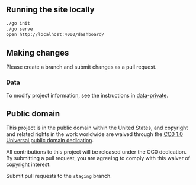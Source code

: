 ## Running the site locally

```bash
./go init
./go serve
open http://localhost:4000/dashboard/
```

## Making changes

Please create a branch and submit changes as a pull request.

### Data

To modify project information, see the instructions in [data-private](https://github.com/18F/data-private).

## Public domain

This project is in the public domain within the United States, and
copyright and related rights in the work worldwide are waived through
the [CC0 1.0 Universal public domain dedication](https://creativecommons.org/publicdomain/zero/1.0/).

All contributions to this project will be released under the CC0
dedication. By submitting a pull request, you are agreeing to comply
with this waiver of copyright interest.

Submit pull requests to the `staging` branch.
